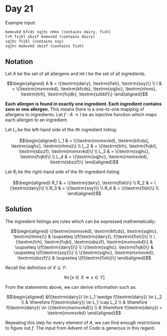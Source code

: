 # Day 21

Example input:

```txt
mxmxvkd kfcds sqjhc nhms (contains dairy, fish)
trh fvjkl sbzzf mxmxvkd (contains dairy)
sqjhc fvjkl (contains soy)
sqjhc mxmxvkd sbzzf (contains fish)
```

## Notation

Let $A$ be the set of all allergens and let $I$ be the set of all ingredients.

$$\begin{aligned}
    A & = \{\textrm{dairy}, \textrm{fish}, \textrm{soy}\} \\
    I & = \{\textrm{mxmxvkd}, \textrm{kfcds}, \textrm{sqjhc}, \textrm{nhms}, \textrm{trh}, \textrm{fvjdk}, \textrm{szbbf}\}
\end{aligned}$$

**Each allergen is found in exactly one ingredient. Each ingredient contains zero or one allergen.** This means there is a one-to-one mapping of allergens to ingredients. Let $f : A \to I$ be an injective function which maps each allergen to an ingredient.

Let $L_i$ be the left-hand side of the $i$th ingredient listing:

$$\begin{aligned}
    L_1 & = \{\textrm{mxmxvkd}, \textrm{kfcds}, \textrm{sqjhc}, \textrm{nhms}\} \\
    L_2 & = \{\textrm{trh}, \textrm{fvjkl}, \textrm{sbzzf}, \textrm{mxmxvkd}\} \\
    L_3 & = \{\textrm{sqjhc}, \textrm{fvjkl}\} \\
    L_4 & = \{\textrm{sqjhc}, \textrm{mxmxvkd}, \textrm{sbzzf}\}
\end{aligned}$$

Let $R_i$ be the right-hand side of the $i$th ingredient listing:

$$\begin{aligned}
    R_1 & = \{\textrm{dairy}, \textrm{fish}\} \\
    R_2 & = \{\textrm{dairy}\} \\
    R_3 & = \{\textrm{soy}\} \\
    R_4 & = \{\textrm{fish}\} \\
\end{aligned}$$

## Solution

The ingredient listings are rules which can be expressed mathematically:

$$\begin{aligned}
    \{\textrm{mxmxvkd}, \textrm{kfcds}, \textrm{sqjhc}, \textrm{nhms}\} & \supseteq \{f(\textrm{dairy}), f(\textrm{fish})\} \\
    \{\textrm{trh}, \textrm{fvjkl}, \textrm{sbzzf}, \textrm{mxmxvkd}\} & \supseteq \{f(\textrm{dairy})\} \\
    \{\textrm{sqjhc}, \textrm{fvjkl}\} & \supseteq \{f(\textrm{soy})\} \\
    \{\textrm{sqjhc}, \textrm{mxmxvkd}, \textrm{sbzzf}\} & \supseteq \{f(\textrm{fish})\}
\end{aligned}$$

Recall the definition of $X \subseteq Y$:

$$\forall x\, [x \in X \Rightarrow x \in Y]$$

From the statements above, we can derive information such as:

$$\begin{aligned}
    &f(\textrm{dairy}) \in L_1 \wedge f(\textrm{dairy}) \in L_2 \\
    & \therefore f(\textrm{dairy}) \in L_1 \cap L_2 \\
    & \therefore f(\textrm{dairy}) \in \{\textrm{mxmxvkd}\} \\
    & \therefore f(\textrm{dairy}) = \textrm{mxmxvkd}
\end{aligned}$$

Repeating this step for every element of $A$, we can find enough restrictions to figure out $f$. The input from Advent of Code is generous in this regard.
